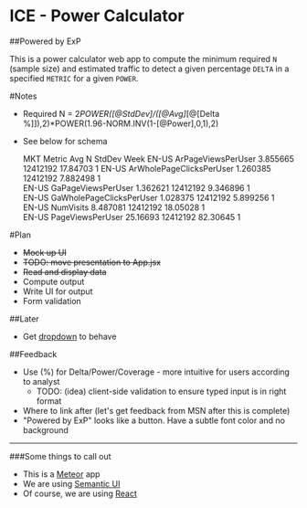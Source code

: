 ICE - Power Calculator
======================

##Powered by ExP

This is a power calculator web app to compute the minimum required `N` (sample size) and estimated traffic to detect a given percentage `DELTA` in a specified `METRIC` for a given `POWER`.

#Notes

- Required N = 2*POWER([@StdDev]/([@Avg]*[@[Delta %]]),2)*POWER(1.96-NORM.INV(1-[@Power],0,1),2)
- See below for schema

    MKT    Metric                    Avg        N         StdDev     Week
    EN-US  ArPageViewsPerUser        3.855665   12412192  17.84703   1
    EN-US  ArWholePageClicksPerUser  1.260385   12412192  7.882498   1   
    EN-US  GaPageViewsPerUser        1.362621   12412192  9.346896   1    
    EN-US  GaWholePageClicksPerUser  1.028375   12412192  5.899256   1       
    EN-US  NumVisits                 8.487081   12412192  18.05028   1     
    EN-US  PageViewsPerUser          25.16693   12412192  82.30645   1

#Plan

- ~~Mock up UI~~
- ~~TODO: move presentation to App.jsx~~
- ~~Read and display data~~
- Compute output
- Write UI for output
- Form validation


##Later
- Get [dropdown](http://semantic-ui.com/modules/dropdown.html#/usage) to behave 


##Feedback
- Use (%) for Delta/Power/Coverage - more intuitive for users according to analyst
    - TODO: (idea) client-side validation to ensure typed input is in right format  
- Where to link after (let's get feedback from MSN after this is complete)
- "Powered by ExP" looks like a button. Have a subtle font color and no background

-------------------------------------------------------------------------------

###Some things to call out
- This is a [Meteor](http://meteor.com) app
- We are using [Semantic UI](https://atmospherejs.com/semantic/ui)
- Of course, we are using [React](https://facebook.github.io/react/index.html)